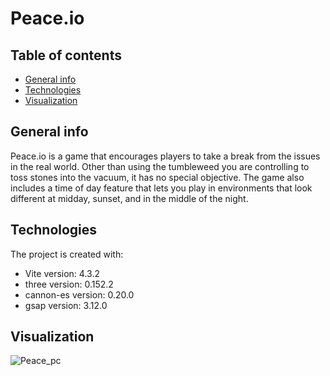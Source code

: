 # Peace.io
## Table of contents
* [General info](#general-info)
* [Technologies](#technologies)
* [Visualization](#visualization)

## General info
Peace.io is a game that encourages players to take a break from the issues in the real world.
Other than using the tumbleweed you are controlling to toss stones into the vacuum, it has no special objective.
The game also includes a time of day feature that lets you play in environments that look different at midday, sunset, and in the middle of the night.
	
## Technologies
The project is created with:
* Vite version: 4.3.2
* three version: 0.152.2
* cannon-es version: 0.20.0
* gsap version: 3.12.0

## Visualization
![Peace_pc](https://github.com/LukassF/Peace/assets/132075104/2f96310f-7ed4-4283-a8b7-db27f0adb0dc)
